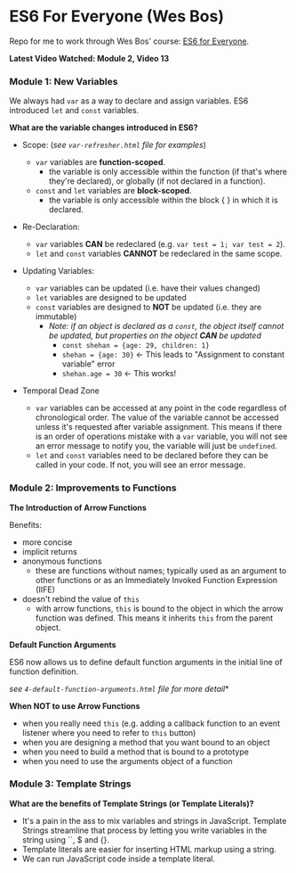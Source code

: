 # ES6 For Everyone (Wes Bos)

Repo for me to work through Wes Bos' course: [ES6 for Everyone](https://es6.io/).

**Latest Video Watched: Module 2, Video 13**

### Module 1: New Variables

We always had `var` as a way to declare and assign variables. ES6 introduced `let` and `const` variables.

**What are the variable changes introduced in ES6?**
* Scope: (*see `var-refresher.html` file for examples*)
  * `var` variables are **function-scoped**.
    * the variable is only accessible within the function (if that's where they're declared), or globally (if not declared in a function).
  * `const` and `let` variables are **block-scoped**.
    * the variable is only accessible within the block { } in which it is declared.

* Re-Declaration:
  * `var` variables **CAN** be redeclared (e.g. `var test = 1; var test = 2`).
  * `let` and `const` variables **CANNOT** be redeclared in the same scope.

* Updating Variables:
  * `var` variables can be updated (i.e. have their values changed)
  * `let` variables are designed to be updated
  * `const` variables are designed to **NOT** be updated (i.e. they are immutable)
    * *Note: if an object is declared as a `const`, the object itself cannot be updated, but properties on the object **CAN** be updated*
        * `const shehan = {age: 29, children: 1}`
        * `shehan = {age: 30}` <- This leads to "Assignment to constant variable" error
        * `shehan.age = 30` <- This works!

* Temporal Dead Zone
  * `var` variables can be accessed at any point in the code regardless of chronological order. The value of the variable cannot be accessed unless it's requested after variable assignment. This means if there is an order of operations mistake with a `var` variable, you will not see an error message to notify you, the variable will just be `undefined`.
  * `let` and `const` variables need to be declared before they can be called in your code. If not, you will see an error message.

### Module 2: Improvements to Functions

**The Introduction of Arrow Functions**

Benefits:
  * more concise
  * implicit returns
  * anonymous functions
    * these are functions without names; typically used as an argument to other functions or as an Immediately Invoked Function Expression (IIFE)
  * doesn't rebind the value of `this`
    * with arrow functions, `this` is bound to the object in which the arrow function was defined. This means it inherits `this` from the parent object.

**Default Function Arguments**

ES6 now allows us to define default function arguments in the initial line of function definition.

*see `4-default-function-arguments.html` file for more detail**

**When NOT to use Arrow Functions**
  * when you really need `this` (e.g. adding a callback function to an event listener where you need to refer to `this` button)
  * when you are designing a method that you want bound to an object
  * when you need to build a method that is bound to a prototype
  * when you need to use the arguments object of a function

### Module 3: Template Strings

**What are the benefits of Template Strings (or Template Literals)?**

* It's a pain in the ass to mix variables and strings in JavaScript. Template Strings streamline that process by letting you write variables in the string using ``, $ and {}.
* Template literals are easier for inserting HTML markup using a string.
* We can run JavaScript code inside a template literal.
